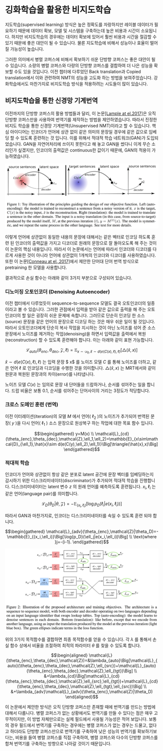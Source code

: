 # 깅화학습을 활용한 비지도학습

지도학습(supervised learning) 방식은 높은 정확도를 자랑하지만 레이블 데이터가 필요하기 때문에 데이터 확보, 모델 및 시스템을 구축하는데 높은 비용과 시간이 소요됩니다. 하지만 비지도학습의 경우에는 데이터 확보에 있어서 훨씬 비용과 시간을 절감할 수 있기 때문에 좋은 대안이 될 수 있습니다. 물론 지도학습에 비해서 성능이나 효율이 떨어질 가능성이 높습니다.

그러한 의미에서 병렬 코퍼스에 비해서 확보하기 쉬운 단방향 코퍼스는 좋은 대안이 될 수 있습니다. 소량의 병렬 코퍼스와 다량의 단방향 코퍼스를 결합하여 더 나은 성능을 확보할 수도 있을 것입니다. 이전 챕터에 다루었던 Back translation과 Copied translation에서 이와 관련하여 NMT의 성능을 고도화 하는 방법을 보여주었습니다. 강화학습에서도 마찬가지로 비지도학습 방식을 적용하려는 시도들이 많이 있습니다.

## 비지도학습을 통한 신경망 기계번역

이전까지의 단방향 코퍼스의 활용 방법들과 달리, 이 논문[[Lample at el.2017]](https://arxiv.org/pdf/1711.00043.pdf)은 오직 단방향 코퍼스만을 사용하여 번역기를 제작하는 방법을 제안하였습니다. 따라서 진정한 비지도 학습을 통한 신경망 기계번역(Unsupervised NMT)이라고 할 수 있습니다. 핵심 아이디어는 인코더가 언어에 상관 없이 같은 의미의 문장일 경우에 같은 값으로 임베딩 할 수 있도록 훈련하는 것 입니다. 이를 위해서 적대적 학습 네트워크(GAN)가 도입되었습니다. GAN을 자연어처리에 쓰이지 못한다고 해 놓고 GAN을 썼다니 이게 무슨 소리인가 싶겠지만, 인코더의 출력값은 continuous한 값이기 때문에, GAN의 적용이 가능하였습니다.

![Unsupervised NMT 개요](../assets/12-06-01.png)

이렇게 언어에 상관없이 동일한 내용의 문장에 대해서는 같은 벡터로 인코딩 하도록 훈련 된 인코더의 출력값을 가지고 디코더로 원래의 문장으로 잘 돌아오도록 해 주는 것이 이 논문의 핵심 내용입니다. 따라서 이 논문에서는 언어에 따라서 인코더와 디코더를 다르게 사용한 것이 아니라 언어에 상관없이 1개씩의 인코더와 디코더를 사용하였습니다. 또한 이 논문[[Conneau at el.,2017]](https://arxiv.org/pdf/1710.04087.pdf)에서 제안한 단어대 단어 번역 방식으로 pretraining 한 모델을 사용합니다.

결과적으로 손실 함수는 아래와 같이 3가지 부분으로 구성되어 있습니다.

### 디노이징 오토인코더 (Denoising Autoencoder)

이전 챕터에서 다루었듯이 sequence-to-sequence 모델도 결국 오토인코더의 일종이라고 볼 수 있습니다. 그러한 관점에서 입력을 받아 같은 값으로 출력을 해 주는 오토인코더의 할 일은 굉장히 쉬운 문제에 속합니다. 그러므로 단순히 인코딩 한 소스(source) 문장을 같은 언어의 문장으로 디코딩 하는 것은 매우 쉬운 일이 될 것입니다. 따라서 오토인코더에게 단순히 복사 작업을 지시하는 것이 아닌 노이즈를 섞어 준 소스 문장에서 노이즈를 제거하는 작업(denoising)을 하면서 입력값을 출력에서 복원(reconstruction) 할 수 있도록 훈련해야 합니다. 이는 아래와 같이 표현 가능합니다.

$$\mathcal{L}_{auto}(\theta_{enc},\theta_{dec},\mathcal{Z},\ell)=\mathbb{E}_{x\sim\mathcal{D}_\ell,\hat{x}\sim d(e(C(x),\ell),\ell)}\Big[\triangle(\hat{x},x)\Big]$$

$\hat{x}\sim d(e(C(x),\ell),\ell)$ 는 입력 문장 $ x$ 를 노이즈 모델 $C$ 를 통해 노이즈를 더하고, 같은 언어 $\ell$ 로 인코딩과 디코딩을 수행한 것을 의미합니다. $\triangle(\hat{x},x)$ 는 MRT에서와 같이 원문과 복원된 문장과의 차이(error)를 나타냅니다.

노이즈 모델 $C(x)$ 는 임의로 문장 내 단어들을 드랍하거나, 순서를 섞어주는 일을 합니다. 드랍 비율은 보통 0.1, 순서를 섞어주는 단어사이의 거리는 3정도가 적당합니다.

### 크로스 도메인 훈련 (번역)

이전 이터레이션(iteration)의 모델 $M$ 에서 언어( $\ell_2$ )의 노이즈가 추가되어 번역된 문장( $y$ )을 다시 언어( $\ell_1$ ) 소스 문장으로 원상복구 하는 작업에 대한 목표 함수 입니다.

$$\begin{gathered}
y=M(x) \\
\mathcal{L}_{cd}(\theta_{enc},\theta_{dec},\mathcal{Z},\ell_1,\ell_2)=\mathbb{E}_{x\sim\mathcal{D}_{\ell_1},\hat{x}\sim d(e(C(y),\ell_2),\ell_1)}\Big[\triangle(\hat{x},x)\Big]
\end{gathered}$$

### 적대적 학습

인코더가 언어와 상관없이 항상 같은 분포로 latent 공간에 문장 벡터를 임베딩하는지 감시하기 위한 디스크리미네이터(discriminator)가 추가되어 적대적 학습을 진행합니다. 디스크리미네이터는 latent 변수 $z$ 의 원래 언어를 예측하도록 훈련됩니다. $x_i, \ell_i$ 는 같은 언어(language pair)를 의미합니다.

$$\mathcal{L}_D(\theta_D|\theta,\mathcal{Z})=-\mathbb{E}_{(x_i,\ell_i)}\Big[\log{p_D(\ell_i|e(x_i,\ell_i))}\Big]$$

따라서 GAN과 마찬가지로, 인코더는 디스크리미네이터를 속일 수 있도록 훈련 되야 합니다.

$$\begin{gathered}
\mathcal{L}_{adv}(\theta_{enc},\mathcal{Z}|\theta_D)=-\mathbb{E}_{(x_i,\ell_i)}\Big[\log{p_D}(\ell_j|e(x_i,\ell_i))\Big] \\
\text{where }j=-(i-1).
\end{gathered}$$

![3가지 목적함수가 동작하는 모습](../assets/12-06-02.png)

위의 3가지 목적함수를 결합하면 최종 목적함수를 얻을 수 있습니다. 각 $\lambda$ 를 통해서 손실 함수 상에서 비율을 조절하여 최적의 파라미터 $\theta$ 를 찾을 수 있도록 합니다.

$$\begin{aligned}
\mathcal{L}(\theta_{enc},\theta_{dec},\mathcal{Z})=&\lambda_{auto}\Big[\mathcal{L}_{auto}(\theta_{enc},\theta_{dec},\mathcal{Z},\ell_{src})+\mathcal{L}_{auto}(\theta_{enc},\theta_{dec},\mathcal{Z},\ell_{tgt})\Big] \\
&+\lambda_{cd}\Big[\mathcal{L}_{cd}(\theta_{enc},\theta_{dec},\mathcal{Z},\ell_{src},\ell_{tgt})+\mathcal{L}_{cd}(\theta_{enc},\theta_{dec},\mathcal{Z},\ell_{tgt},\ell_{src})\Big] \\
&+\lambda_{adv}\mathcal{L}_{adv}(\theta_{enc},\mathcal{Z}|\theta_D)
\end{aligned}$$

<!--
![](../assets/12-06-03.png)
-->

이 논문에서 제안한 방식은 오직 단방향 코퍼스만 존재할 때에 번역기를 만드는 방법에 대해서 다룹니다. 병렬 코퍼스가 없는 상황에서도 번역기를 만들 수 있다는 점은 매우 고무적이지만, 이 방법 자체만으로는 실제 필드에서 사용될 가능성은 적어 보입니다. 보통의 경우 필드에서 번역기를 구축하는 경우에는 병렬 코퍼스가 없는 경우는 드물고, 없다고 하더라도 단방향 코퍼스만으로 번역기를 구축하여 낮은 성능의 번역기를 확보하기보다는, 비용을 들여 병렬 코퍼스를 직접 구축하여, 병렬 코퍼스와 다수의 단방향 코퍼스를 합쳐 번역기를 구축하는 방향으로 나아갈 것이기 때문입니다.
